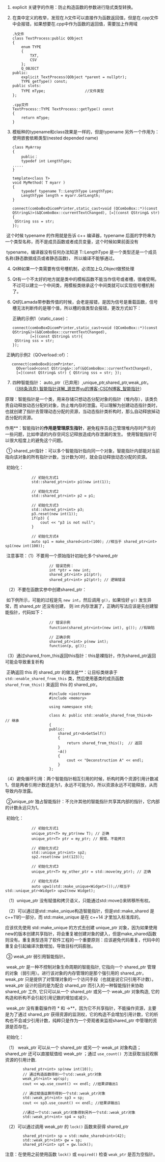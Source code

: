 1. explicit 关键字的作用：防止构造函数的参数进行隐式类型转换。

2. 在类中定义的枚举，发现在.h文件可以直接作为函数返回值，但是在.cpp文件中会报错，如果想要在.cpp中作为函数的返回值，需要加上作用域

   ```
   .h文件
   class TextProcess:public QObject
   {
       enum TYPE
       {
           TXT,
           CSV
       };
       Q_OBJECT
   public:
       explicit TextProcess(QObject *parent = nullptr);
       TYPE getType() const;
   public slots:
       TYPE mType;                  //文件类型
   };
   
   .cpp文件
   TextProcess::TYPE TextProcess::getType() const
   {
       return mType;
   }
   ```

3. 模板种的typename和class效果是一样的，但是typename 另外一个作用为：使用嵌套依赖类型(nested depended name)

   ```
   class MyArray 
   { 
       public：
       typedef int LengthType;
   .....
   }
   
   template<class T>
   void MyMethod( T myarr ) 
   { 
       typedef typename T::LengthType LengthType; 
       LengthType length = myarr.GetLength; 
   }
   
   connect(comboBoxDicomPrinter,static_cast<void (QComboBox::*)(const QString&)>(&QComboBox::currentTextChanged), [=](const QString& str){ 
   	QString sss = str; 
   });
   ```

​		这个时候 typename 的作用就是告诉 c++ 编译器，typename 后面的字符串为一个类型名称，而不是成员函数或者成员变量，这个时候如果前面没有 

​		typename，编译器没有任何办法知道 T::LengthType 是一个类型还是一个成员名称(静态数据成员或者静态函数)，  所以编译不能够通过。

4. Qt种如果一个类需要有信号槽机制，必须加上Q_Object做预处理

5. Qt有一个不太好的地方就是类中的模板函数不能当作信号或者槽，很难受啊。不过可以建立一个中间类，用模板类继承这个中间类就可以实现信号槽机制了。

6. Qt的Lamada带参数传值的时候，会老是报错，是因为信号是重载函数，信号槽无法判断传的是哪个值，所以槽的值类型会报错，更改方式如下：

   正确的示例1（static_case）：

   ```
   connect(comboBoxDicomPrinter,static_cast<void (QComboBox::*)(const QString&)>(&QComboBox::currentTextChanged), 
           [=](const QString& str){ 
   	QString sss = str; 
   });
   ```

​		正确的示例2（QOverload::of）：

```
   connect(comboBoxDicomPrinter,
     QOverload<const QString&>::of(&QComboBox::currentTextChanged), 
     [=](const QString& str) { QString sss = str; });
```

7. 四种智能指针： auto_ptr（已弃用）,unique_ptr,shared_ptr,weak_ptr。（[(88条消息) 智能指针详解_源世界yu的博客-CSDN博客_智能指针](https://blog.csdn.net/weixin_45004203/article/details/125114792)）

​		原理：智能指针是一个类，用来存储只想动态分配对象的指针（堆内存），该类负责自动释放动态分配的对象，防止堆内存的泄露。可以理解为创建动态指针类时，也就创建了指针去管理动态分配的资源，当动态指针类析构时，那么自动释放掉动态分配的资源。

​        作用**：智能指针的**作⽤是管理原生指针**，避免程序员自己管理堆内存时产生的一些问题，比如申请的内存空间忘记释放造成内存泄漏的发⽣。 使⽤智能指针可以很大程度上的避免这个问题。

​		① shared_ptr指针：可以多个智能指针指向同一个对象，智能指针内部能对当前指向该对象的所有指针计数，当计数为0时，就会自动释放动态分配的资源。

​				初始化：

```
            // 初始化方式1
            std::shared_ptr<int> p1(new int(1)); 

            // 初始化方式2
            std::shared_ptr<int> p2 = p1; 

            // 初始化方式3
            std::shared_ptr<int> p3; 
            p3.reset(new int(1));
            if(p3) {
                cout << "p3 is not null";
            }

            // 初始化方式4
            auto sp1 = make_shared<int>(100); //相当于 shared_ptr<int> sp1(new int(100));
```

​			注意事项：（1）不要用一个原始指针初始化多个shared_ptr

```
                    // 错误范例： 
                    int *ptr = new int; 
                    shared_ptr<int> p1(ptr); 
                    shared_ptr<int> p2(ptr); // 逻辑错误
```

​								（2）不要在函数实参中创建shared_ptr：

​										如下例所示，可能的过程是先 `new int`，然后调用 `g()`，如果恰好 `g()` 发生异常，而 shared_ptr 还没有创建， 则 int 内存泄漏了，正确的写法应该是先创建智能指针，代码如下：

```
                    // 错误示例
                    function(shared_ptr<int>(new int), g()); //有缺陷

                    // 正确示例
                    shared_ptr<int> p(new int); 
                    function(p, g());
```

​								（3）通过shared_from_this返回this指针：this是裸指针，作为shared_ptr返回可能会导致重复析构

​									正确返回 this 的 shared_ptr 的做法是**：让目标类继承于 `std::enable_shared_from_this` 类，然后使用基类的成员函数 `shared_from_this()` 来返回 this 的 shared_ptr。

```
                    #include <iostream>
                    #include <memory>

                    using namespace std;

                    class A: public std::enable_shared_from_this<A>  // 继承
                    {
                    public:
                        shared_ptr<A>GetSelf()
                        {
                            return shared_from_this();  // 返回
                        }
                        ~A()
                        {
                            cout << "Deconstruction A" << endl;
                        }
                    };
```

​								（4）避免循环引用：两个智能指针相互引用的时候，析构时两个资源引用计数减1，但是两者引用计数还是为1，永远不可能为0，所以资源永远不可能释放，从而导致内存泄露。

​		②unique_ptr 独占智能指针：不允许其他的智能指针共享其内部的指针，它内部的计数永远只为1。

​					初始化：

```
            // 初始化方式1
            unique_ptr<T> my_ptr(new T); // 正确 
            unique_ptr<T> ptr = my_ptr; // 报错，不能拷贝

            // 初始化方式2
            std::unique_ptr<int> sp2;
            sp2.reset(new int(123));

            // 初始化方式3
            unique_ptr<T> my_other_ptr = std::move(my_ptr); // 正确 

            // 初始化方式4
            auto upw1(std::make_unique<Widget>());//相当于std::unique_ptr<Widget> upw2(new Widget); 

```

​				（1）unique_ptr 没有赋值和拷贝语义，只能通过std::move()来转移所有权。

​				（2）可以通过是std::make_unique构造智能指针，但是std::make_shared 是 c++11的一部分，而 std::make_unique 是在 c++14 才里加入标准库的。

应该优先使用 std::make_unique 的方式去创建 unique_ptr 对象，因为如果使用new的版本创建共享指针，将会重复被创建对象的键入，但是make_shared函数则没有。重复类型违背了软件工程的一个重要原则：应该避免代码重复，代码中的重复会引起编译次数增加，导致目标代码膨胀。

​		③ weak_ptr 弱引用智能指针。

​				weak_ptr 是一种不控制对象生命周期的智能指针, 它指向一个 shared_ptr 管理的对象（弱引用）。进行该对象的内存管理的是那个强引用的 shared_ptr， weak_ptr 只是提供了对管理对象的一个访问手段（也就是说它只引用不计数）。weak_ptr 设计的目的是为配合 shared_ptr 而引入的一种智能指针来协助 shared_ptr 工作, 它只可以从一个 shared_ptr 或另一个 weak_ptr 对象构造, 它的构造和析构不会引起引用记数的增加或减少。

​			   weak_ptr 没有重载操作符 \* 和 ->**，因为它不共享指针，不能操作资源，主要是为了通过 shared_ptr 获得资源的监测权，它的构造不会增加引用计数，它的析构也不会减少引用计数，纯粹只是作为一个旁观者来监视shared_ptr 中管理的资源是否存在。

​		初始化：

​		（1） weak_ptr 可以从一个 shared_ptr 或另一个 weak_pt 对象构造；shared_ptr 还可以直接赋值给 weak_ptr ；通过 `use_count() `方法获取当前观察资源的引用计数.

```
        shared_ptr<int> sp(new int(10)); 
        // 通过构造函数得到一个std::weak_ptr对象
        weak_ptr<int> wp(sp); 
        cout << wp.use_count() << endl; //结果讲输出1

        // 通过赋值运算符得到一个std::weak_ptr对象
        std::weak_ptr<int> sp3 = sp;
        cout << sp3.use_count() << endl; //结果讲输出1

        //通过一个std::weak_ptr对象得到另外一个std::weak_ptr对象
        std::weak_ptr<int> sp4 = sp3;
```

​		（2）可以通过调用 weak_ptr 的 `lock()` 函数来获得 shared_ptr

```
        shared_ptr<int> sp = std::make_shared<int>(42); 
        std::weak_ptr<int> gw = sp;
        shared_ptr<int> spt = gw.lock();

```

注意：在使用之前使用函数 `lock()` 或 `expired()` 检查 `weak_ptr` 是否为空指针。



